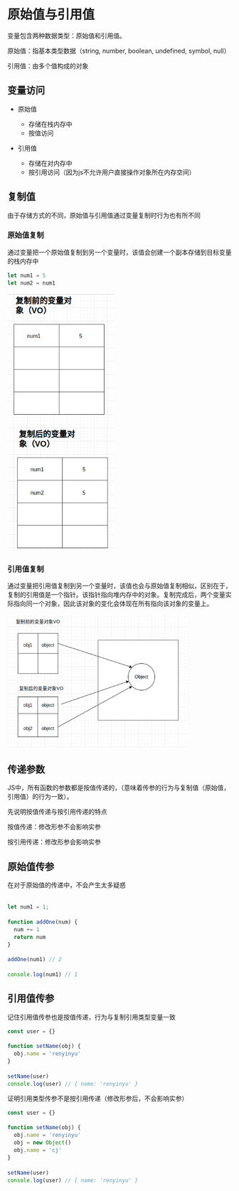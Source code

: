 # 原始值与引用值

变量包含两种数据类型：原始值和引用值。

原始值：指基本类型数据（string, number, boolean, undefined, symbol, null）

引用值：由多个值构成的对象

## 变量访问

* 原始值
  * 存储在栈内存中
  * 按值访问

* 引用值
  * 存储在对内存中
  * 按引用访问（因为js不允许用户直接操作对象所在内存空间）

## 复制值

由于存储方式的不同，原始值与引用值通过变量复制时行为也有所不同

### 原始值复制

通过变量把一个原始值复制到另一个变量时，该值会创建一个副本存储到目标变量的栈内存中

```javascript
let num1 = 5
let num2 = num1
```

<img src="./原始值复制示意图.png" alt="原始值复制示意图" style="zoom:75%;" />


### 引用值复制

通过变量把引用值复制到另一个变量时，该值也会与原始值复制相似，区别在于，复制的引用值是一个指针。该指针指向堆内存中的对象。复制完成后，两个变量实际指向同一个对象，因此该对象的变化会体现在所有指向该对象的变量上。

<img src="./引用值复制示意图.png" alt="引用值复制示意图" style="zoom:75%;" />



## 传递参数

JS中，所有函数的参数都是按值传递的，（意味着传参的行为与复制值（原始值，引用值）的行为一致）。

先说明按值传递与按引用传递的特点

按值传递：修改形参不会影响实参

按引用传递：修改形参会影响实参



## 原始值传参
在对于原始值的传递中，不会产生太多疑惑

```javascript

let num1 = 1;

function addOne(num) {
  num += 1
  return num
}

addOne(num1) // 2

console.log(num1) // 1

```

## 引用值传参

记住引用值传参也是按值传递，行为与复制引用类型变量一致

```javascript
const user = {}

function setName(obj) {
  obj.name = 'renyinyu'
}

setName(user)
console.log(user) // { name: 'renyinyu' }
```


证明引用类型传参不是按引用传递（修改形参后，不会影响实参）
```javascript
const user = {}

function setName(obj) {
  obj.name = 'renyinyu'
  obj = new Object()
  obj.name = 'cj'
}

setName(user)
console.log(user) // { name: 'renyinyu' }
```
